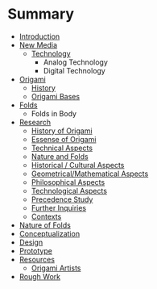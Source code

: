 # Summary

* [Introduction](README.md)
* [New Media](new-media.md)
  * [Technology](new-media/technology.md)
    * Analog Technology
    * Digital Technology
* [Origami](origami.md)
  * [History](origami/history.md)
  * [Origami Bases](origami-bases.md)
* [Folds](folds.md)
  * Folds in Body
* [Research](research.md)
  * [History of Origami](chapter1.md)
  * [Essense of Origami](chapter1/essense-of-origami.md)
  * [Technical Aspects](technical-aspect-on-origami.md)
  * [Nature and Folds](nature-and-biomimicry.md)
  * [Historical / Cultural Aspects](historical-and-cultural-perspectives.md)
  * [Geometrical/Mathematical Aspects](geometricalmathematical-aspect.md)
  * [Philosophical Aspects](philosophical-perspectives.md)
  * [Technological Aspects](technological-aspects.md)
  * [Precedence Study](precedences.md)
  * [Further Inquiries](further-inquiries.md)
  * [Contexts](contexts.md)
* [Nature of Folds](essay.md)
* [Conceptualization](conceptualization.md)
* [Design](design.md)
* [Prototype](prototype.md)
* [Resources](resources.md)
  * [Origami Artists](resources/origami-artists.md)
* [Rough Work](rough-work.md)


